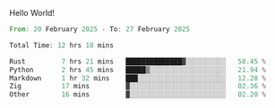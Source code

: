 Hello World!

<!--START_SECTION:waka-->

```rust
From: 20 February 2025 - To: 27 February 2025

Total Time: 12 hrs 18 mins

Rust         7 hrs 21 mins   ██████████████▓░░░░░░░░░░   58.45 %
Python       2 hrs 45 mins   █████▒░░░░░░░░░░░░░░░░░░░   21.94 %
Markdown     1 hr 32 mins    ███░░░░░░░░░░░░░░░░░░░░░░   12.28 %
Zig          17 mins         ▓░░░░░░░░░░░░░░░░░░░░░░░░   02.36 %
Other        16 mins         ▓░░░░░░░░░░░░░░░░░░░░░░░░   02.20 %
```

<!--END_SECTION:waka-->
